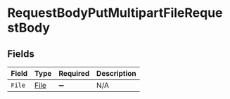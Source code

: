 # RequestBodyPutMultipartFileRequestBody


## Fields

| Field                                   | Type                                    | Required                                | Description                             |
| --------------------------------------- | --------------------------------------- | --------------------------------------- | --------------------------------------- |
| `File`                                  | [File](../../Models/Operations/File.md) | :heavy_minus_sign:                      | N/A                                     |